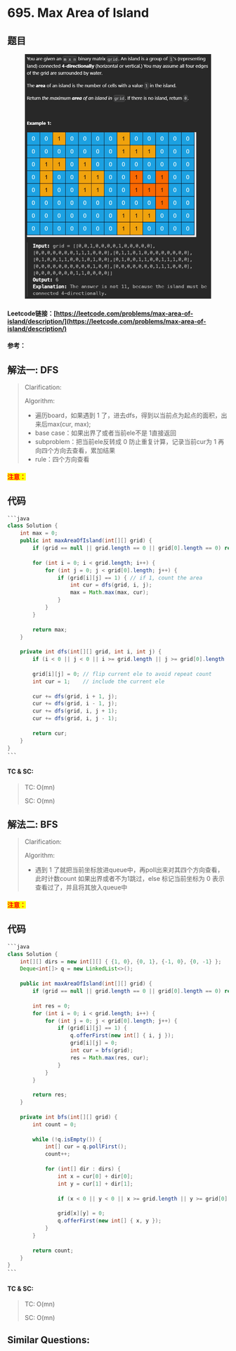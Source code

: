 # 695. Max Area of Island

## 题目

<figure><img src=".gitbook/assets/image (6).png" alt=""><figcaption></figcaption></figure>

#### Leetcode链接：[https://leetcode.com/problems/max-area-of-island/description/](https://leetcode.com/problems/max-area-of-island/description/)

#### 参考：

## 解法一: DFS

> Clarification:&#x20;
>
> Algorithm:&#x20;
>
> * 遍历board，如果遇到 1 了，进去dfs，得到以当前点为起点的面积，出来后max(cur, max);
> * base case：如果出界了或者当前ele不是 1直接返回
> * subproblem：把当前ele反转成 0 防止重复计算，记录当前cur为 1 再向四个方向去查看，累加结果
> * rule：四个方向查看

#### <mark style="color:red;">注意：</mark>

## 代码

````java
```java
class Solution {
    int max = 0;
    public int maxAreaOfIsland(int[][] grid) {
        if (grid == null || grid.length == 0 || grid[0].length == 0) return max;

        for (int i = 0; i < grid.length; i++) {
            for (int j = 0; j < grid[0].length; j++) {
                if (grid[i][j] == 1) { // if 1, count the area
                    int cur = dfs(grid, i, j);
                    max = Math.max(max, cur);
                }
            }
        }

        return max;
    }

    private int dfs(int[][] grid, int i, int j) {
        if (i < 0 || j < 0 || i >= grid.length || j >= grid[0].length || grid[i][j] != 1) return 0;

        grid[i][j] = 0; // flip current ele to avoid repeat count
        int cur = 1;    // include the current ele
        
        cur += dfs(grid, i + 1, j);
        cur += dfs(grid, i - 1, j);
        cur += dfs(grid, i, j + 1);
        cur += dfs(grid, i, j - 1);

        return cur;
    }
}
```
````

#### TC & SC:&#x20;

> TC: O(mn)
>
> SC: O(mn)

## 解法二: BFS

> Clarification:&#x20;
>
> Algorithm:&#x20;
>
> * 遇到 1 了就把当前坐标放进queue中，再poll出来对其四个方向查看，此时计数count 如果出界或者不为1跳过，else 标记当前坐标为 0 表示查看过了，并且将其放入queue中

#### <mark style="color:red;">注意：</mark>

## 代码

````java
```java
class Solution {
    int[][] dirs = new int[][] { {1, 0}, {0, 1}, {-1, 0}, {0, -1} };
    Deque<int[]> q = new LinkedList<>();

    public int maxAreaOfIsland(int[][] grid) {
        if (grid == null || grid.length == 0 || grid[0].length == 0) return 0;

        int res = 0;
        for (int i = 0; i < grid.length; i++) {
            for (int j = 0; j < grid[0].length; j++) {
                if (grid[i][j] == 1) {
                    q.offerFirst(new int[] { i, j });
                    grid[i][j] = 0;
                    int cur = bfs(grid);
                    res = Math.max(res, cur);
                }
            }
        }

        return res;
    }

    private int bfs(int[][] grid) {
        int count = 0;

        while (!q.isEmpty()) {
            int[] cur = q.pollFirst();
            count++;

            for (int[] dir : dirs) {
                int x = cur[0] + dir[0];
                int y = cur[1] + dir[1];

                if (x < 0 || y < 0 || x >= grid.length || y >= grid[0].length || grid[x][y] == 0) continue;

                grid[x][y] = 0;
                q.offerFirst(new int[] { x, y });
            }
        }

        return count;
    }
}
```
````

#### TC & SC:&#x20;

> TC: O(mn)
>
> SC: O(mn)

## **Similar Questions:**&#x20;

